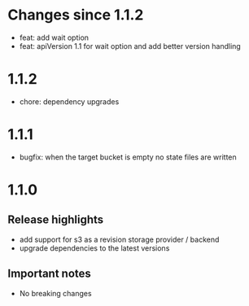 # Changes since 1.1.2
- feat: add wait option
- feat: apiVersion 1.1 for wait option and add better version handling

# 1.1.2
- chore: dependency upgrades

# 1.1.1
- bugfix: when the target bucket is empty no state files are written

# 1.1.0

## Release highlights
- add support for s3 as a revision storage provider / backend
- upgrade dependencies to the latest versions

## Important notes
- No breaking changes
 

